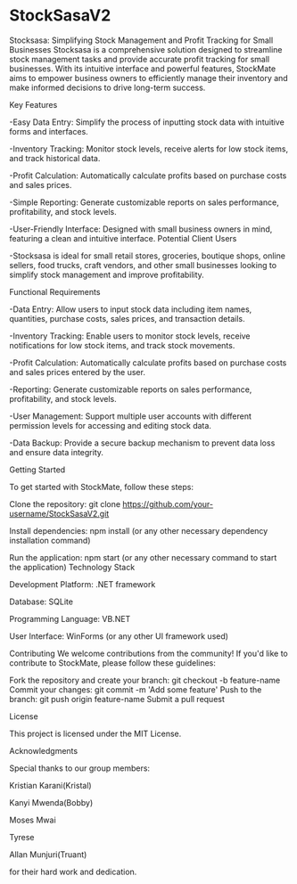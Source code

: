 # StockSasaV2
Stocksasa: Simplifying Stock Management and Profit Tracking for Small Businesses
Stocksasa is a comprehensive solution designed to streamline stock management tasks and provide accurate profit tracking for small businesses. With its intuitive interface and powerful features, StockMate aims to empower business owners to efficiently manage their inventory and make informed decisions to drive long-term success.

Key Features

-Easy Data Entry: Simplify the process of inputting stock data with intuitive forms and interfaces.

-Inventory Tracking: Monitor stock levels, receive alerts for low stock items, and track historical data.

-Profit Calculation: Automatically calculate profits based on purchase costs and sales prices.

-Simple Reporting: Generate customizable reports on sales performance, profitability, and stock levels.

-User-Friendly Interface: Designed with small business owners in mind, featuring a clean and intuitive interface.
Potential Client Users

-Stocksasa is ideal for small retail stores, groceries, boutique shops, online sellers, food trucks, craft vendors, and other small businesses looking to simplify stock management and improve profitability.

Functional Requirements


-Data Entry: Allow users to input stock data including item names, quantities, purchase costs, sales prices, and transaction details.

-Inventory Tracking: Enable users to monitor stock levels, receive notifications for low stock items, and track stock movements.

-Profit Calculation: Automatically calculate profits based on purchase costs and sales prices entered by the user.

-Reporting: Generate customizable reports on sales performance, profitability, and stock levels.

-User Management: Support multiple user accounts with different permission levels for accessing and editing stock data.

-Data Backup: Provide a secure backup mechanism to prevent data loss and ensure data integrity.

Getting Started

To get started with StockMate, follow these steps:

Clone the repository: git clone https://github.com/your-username/StockSasaV2.git

Install dependencies: npm install (or any other necessary dependency installation command)

Run the application: npm start (or any other necessary command to start the application)
Technology Stack

Development Platform: .NET framework

Database: SQLite

Programming Language: VB.NET

User Interface: WinForms (or any other UI framework used)

Contributing
We welcome contributions from the community! If you'd like to contribute to StockMate, please follow these guidelines:

Fork the repository and create your branch: git checkout -b feature-name
Commit your changes: git commit -m 'Add some feature'
Push to the branch: git push origin feature-name
Submit a pull request

License

This project is licensed under the MIT License.

Acknowledgments

Special thanks to our group members:

Kristian Karani(Kristal)

Kanyi Mwenda(Bobby)

Moses Mwai

Tyrese 

Allan Munjuri(Truant)

for their hard work and dedication.

